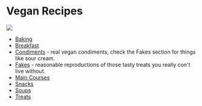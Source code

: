 # Vegan Recipes

![](https://imgs.xkcd.com/comics/recipes.png)

* [Baking](baking)
* [Breakfast](breakfast)
* [Condiments](condiments) - real vegan condiments, check the Fakes section for things like sour cream.
* [Fakes](fakes) - reasonable reproductions of those tasty treats you really con't live without.
* [Main Courses](mains)
* [Snacks](snacks)
* [Soups](soup)
* [Treats](treats)
